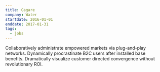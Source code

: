 ```yaml
---
title: Cagare
company: Water
startdate: 2016-01-01
enddate: 2017-01-31
tags:
  - jobs
---
```


Collaboratively administrate empowered markets via plug-and-play networks. Dynamically procrastinate B2C users after installed base benefits. Dramatically visualize customer directed convergence without revolutionary ROI.
